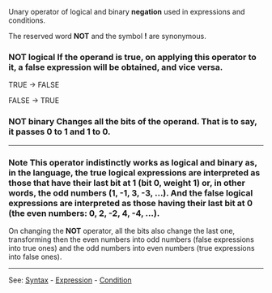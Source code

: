 Unary operator of logical and binary **negation** used in expressions and
conditions.

The reserved word **NOT** and the symbol **!** are synonymous.

### NOT logical If the operand is **true**, on applying this operator to it, a **false** expression will be obtained, and vice versa.

  TRUE  -&gt;  FALSE

  FALSE   -&gt;  TRUE


### NOT binary Changes all the bits of the operand. That is to say, it passes 0 to 1 and 1 to 0.

---------------------------------------


### Note This operator indistinctly works as logical and binary as, in the language, the **true** logical expressions are interpreted as those that have their last bit at 1 (bit 0, weight 1) or, in other words, the odd numbers (1, -1, 3, -3, ...). And the **false** logical expressions are interpreted as those having their last bit at 0 (the even numbers: 0, 2, -2, 4, -4, ...).

On changing the **NOT** operator, all the bits also change the last one, transforming then the even numbers into odd numbers (false expressions into
true ones) and the odd numbers into even numbers (true expressions into false ones).

---------------------------------------
See: [Syntax](syntax_of_a_programdot.md) - [Expression](definition_of_an_expression.md) - [Condition](definition_of_a_condition.md)

